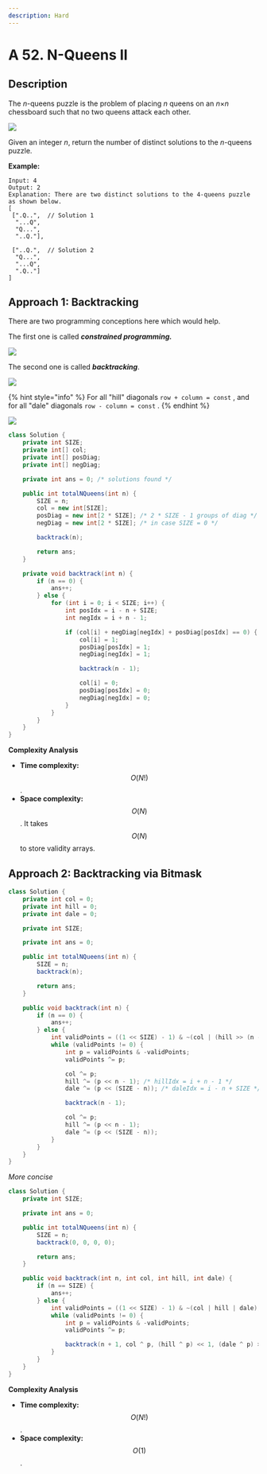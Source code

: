 ```yaml
---
description: Hard
---
```


# A 52. N-Queens II

## Description

The _n_-queens puzzle is the problem of placing _n_ queens on an _n_×_n_ chessboard such that no two queens attack each other.

![](https://assets.leetcode.com/uploads/2018/10/12/8-queens.png)

Given an integer _n_, return the number of distinct solutions to the _n_-queens puzzle.

**Example:**

```text
Input: 4
Output: 2
Explanation: There are two distinct solutions to the 4-queens puzzle as shown below.
[
 [".Q..",  // Solution 1
  "...Q",
  "Q...",
  "..Q."],

 ["..Q.",  // Solution 2
  "Q...",
  "...Q",
  ".Q.."]
]
```

## Approach 1: Backtracking

There are two programming conceptions here which would help.

The first one is called _**constrained programming.**_

![](../../../.gitbook/assets/image%20%2892%29.png)

The second one is called _**backtracking**_.

![](../../../.gitbook/assets/image%20%2884%29.png)

{% hint style="info" %}
For all "hill" diagonals `row + column = const` , and for all "dale" diagonals `row - column = const` .
{% endhint %}

![](../../../.gitbook/assets/image%20%2891%29.png)

```java
class Solution {
    private int SIZE;
    private int[] col;
    private int[] posDiag;
    private int[] negDiag;

    private int ans = 0; /* solutions found */

    public int totalNQueens(int n) {
        SIZE = n;
        col = new int[SIZE];
        posDiag = new int[2 * SIZE]; /* 2 * SIZE - 1 groups of diag */
        negDiag = new int[2 * SIZE]; /* in case SIZE = 0 */

        backtrack(n);

        return ans;
    }

    private void backtrack(int n) {
        if (n == 0) {
            ans++;
        } else {
            for (int i = 0; i < SIZE; i++) {
                int posIdx = i - n + SIZE;
                int negIdx = i + n - 1;

                if (col[i] + negDiag[negIdx] + posDiag[posIdx] == 0) {
                    col[i] = 1;
                    posDiag[posIdx] = 1;
                    negDiag[negIdx] = 1;

                    backtrack(n - 1);

                    col[i] = 0;
                    posDiag[posIdx] = 0;
                    negDiag[negIdx] = 0;
                }
            }
        }
    }
}
```

**Complexity Analysis**

* **Time complexity:** $$O(N!)$$.
* **Space complexity:** $$O(N)$$. It takes $$O(N)$$ to store validity arrays.

## Approach 2: Backtracking via Bitmask

```java
class Solution {
    private int col = 0;
    private int hill = 0;
    private int dale = 0;

    private int SIZE;

    private int ans = 0;

    public int totalNQueens(int n) {
        SIZE = n;
        backtrack(n);

        return ans;
    }

    public void backtrack(int n) {
        if (n == 0) {
            ans++;
        } else {
            int validPoints = ((1 << SIZE) - 1) & ~(col | (hill >> (n - 1)) | (dale >> (SIZE - n)));
            while (validPoints != 0) {
                int p = validPoints & -validPoints;
                validPoints ^= p;

                col ^= p;
                hill ^= (p << n - 1); /* hillIdx = i + n - 1 */
                dale ^= (p << (SIZE - n)); /* daleIdx = i - n + SIZE */

                backtrack(n - 1);

                col ^= p;
                hill ^= (p << n - 1);
                dale ^= (p << (SIZE - n));
            }
        }
    }
}
```

_More concise_

```java
class Solution {
    private int SIZE;

    private int ans = 0;

    public int totalNQueens(int n) {
        SIZE = n;
        backtrack(0, 0, 0, 0);

        return ans;
    }

    public void backtrack(int n, int col, int hill, int dale) {
        if (n == SIZE) {
            ans++;
        } else {
            int validPoints = ((1 << SIZE) - 1) & ~(col | hill | dale);
            while (validPoints != 0) {
                int p = validPoints & -validPoints;
                validPoints ^= p;

                backtrack(n + 1, col ^ p, (hill ^ p) << 1, (dale ^ p) >> 1);
            }
        }
    }
}
```

**Complexity Analysis**

* **Time complexity:** $$O(N!)$$.
* **Space complexity:** $$O(1)$$.


